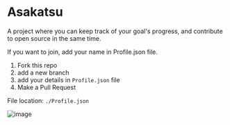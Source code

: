 # Asakatsu
A project where you can keep track of your goal's progress, and contribute to open source in the same time.


If you want to join, add your name in Profile.json file.

1. Fork this repo
2. add a new branch
3. add your details in `Profile.json` file
4. Make a Pull Request

File location:
`./Profile.json`


![image](https://user-images.githubusercontent.com/99729607/196917580-27379a0d-f94d-476b-b2cb-ac4a4417d14a.png)

